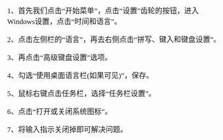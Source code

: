 <span  style="font-family: Simsun,serif; font-size: 17px; ">

1、首先我们点击“开始菜单”，点击“设置”齿轮的按钮，进入Windows设置，点击“时间和语言”。

2、点击左侧栏的“语言”，再去右侧点击“拼写、键入和键盘设置”。

3、再点击“高级键盘设置”选项。

4、勾选“使用桌面语言栏(如果可见)”，保存。

5、鼠标右键点击任务栏，选择“任务栏设置”。

6、点击“打开或关闭系统图标”。

7、将输入指示关闭掉即可解决问题。

</span>